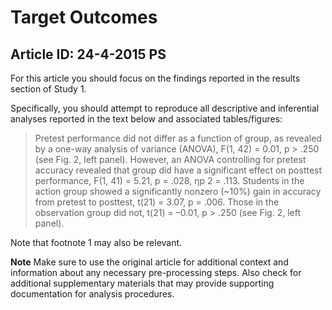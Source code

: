 # Target Outcomes
## Article ID: 24-4-2015 PS

For this article you should focus on the findings reported in the results section of Study 1.

Specifically, you should attempt to reproduce all descriptive and inferential analyses reported in the text below and associated tables/figures:

> Pretest performance did not differ as a function of group, as revealed by a one-way analysis of variance (ANOVA), F(1, 42) = 0.01, p > .250 (see Fig. 2, left panel). However, an ANOVA controlling for pretest accuracy revealed that group did have a significant effect on posttest
performance, F(1, 41) = 5.21, p = .028, ηp 2 = .113. Students in the action group showed a significantly nonzero (~10%) gain in accuracy from pretest to posttest, t(21) = 3.07, p = .006. Those in the observation group did not, t(21) = –0.01, p > .250 (see Fig. 2, left panel).

Note that footnote 1 may also be relevant.

**Note**
Make sure to use the original article for additional context and information about any necessary pre-processing steps. Also check for additional supplementary materials that may provide supporting documentation for analysis procedures.
